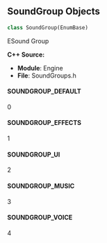 ## SoundGroup Objects

```python
class SoundGroup(EnumBase)
```

ESound Group

**C++ Source:**

- **Module**: Engine
- **File**: SoundGroups.h

<a id="unreal.SoundGroup.SOUNDGROUP_DEFAULT"></a>

#### SOUNDGROUP_DEFAULT

0

<a id="unreal.SoundGroup.SOUNDGROUP_EFFECTS"></a>

#### SOUNDGROUP_EFFECTS

1

<a id="unreal.SoundGroup.SOUNDGROUP_UI"></a>

#### SOUNDGROUP_UI

2

<a id="unreal.SoundGroup.SOUNDGROUP_MUSIC"></a>

#### SOUNDGROUP_MUSIC

3

<a id="unreal.SoundGroup.SOUNDGROUP_VOICE"></a>

#### SOUNDGROUP_VOICE

4

<a id="unreal.TextureLossyCompressionAmount"></a>